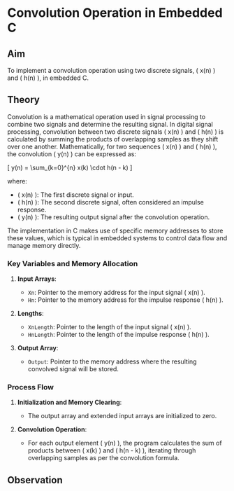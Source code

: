 # Convolution Operation in Embedded C

## Aim
To implement a convolution operation using two discrete signals, \( x(n) \) and \( h(n) \), in embedded C.

## Theory
Convolution is a mathematical operation used in signal processing to combine two signals and determine the resulting signal. In digital signal processing, convolution between two discrete signals \( x(n) \) and \( h(n) \) is calculated by summing the products of overlapping samples as they shift over one another. Mathematically, for two sequences \( x(n) \) and \( h(n) \), the convolution \( y(n) \) can be expressed as:

\[
y(n) = \sum_{k=0}^{n} x(k) \cdot h(n - k)
\]

where:
- \( x(n) \): The first discrete signal or input.
- \( h(n) \): The second discrete signal, often considered an impulse response.
- \( y(n) \): The resulting output signal after the convolution operation.

The implementation in C makes use of specific memory addresses to store these values, which is typical in embedded systems to control data flow and manage memory directly.

### Key Variables and Memory Allocation
1. **Input Arrays**:
   - `Xn`: Pointer to the memory address for the input signal \( x(n) \).
   - `Hn`: Pointer to the memory address for the impulse response \( h(n) \).
   
2. **Lengths**:
   - `XnLength`: Pointer to the length of the input signal \( x(n) \).
   - `HnLength`: Pointer to the length of the impulse response \( h(n) \).
   
3. **Output Array**:
   - `Output`: Pointer to the memory address where the resulting convolved signal will be stored.

### Process Flow
1. **Initialization and Memory Clearing**: 
   - The output array and extended input arrays are initialized to zero.
   
2. **Convolution Operation**:
   - For each output element \( y(n) \), the program calculates the sum of products between \( x(k) \) and \( h(n - k) \), iterating through overlapping samples as per the convolution formula.

## Observation
<!-- Paste output image here -->

